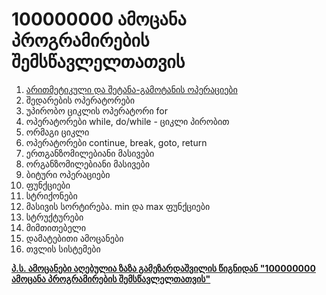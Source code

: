 # 100000000 ამოცანა პროგრამირების შემსწავლელთათვის


1. [არითმეტიკული და შეტანა-გამოტანის ოპერაციები](/არითმეტიკული%20და%20შეტანა-გამოტანის%20ოპერაციები)
2. შედარების ოპერატორები
3. უპირობო ციკლის ოპერატორი for
4. ოპერატორები while, do/while - ციკლი პირობით
5. ორმაგი ციკლი
6. ოპერატორები continue, break, goto, return
7. ერთგანზომილებიანი მასივები
8. ორგანზომილებიანი მასივები
9. ბიტური ოპერაციები
10. ფუნქციები
11. სტრიქონები
12. მასივის სორტირება. min და max ფუნქციები
13. სტრუქტურები
14. მიმთითებელი
15. დამატებითი ამოცანები
16. თვლის სისტემები


[__პ.ს. ამოცანები აღებულია ზაზა გამეზარდაშვილის წიგნიდან "100000000 ამოცანა პროგრამირების შემსწავლელთათვის"__](http://laterna.ge/?cat=98&show=18935)
